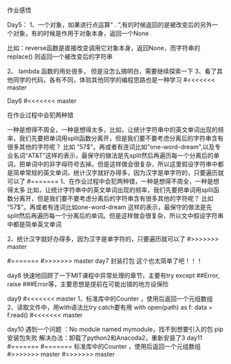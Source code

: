 作业感悟

Day5：
1、一个对象，如果进行点运算“ . ”,有的时候返回的是被改变后的另外一个对象，有的时候是作用于对象本身，返回一个None

比如：reverse函数是直接改变调用它对象本身，返回None，而字符串的replace() 则返回一个被改变后的字符串

2、 lambda 函数的用处很多， 但是没怎么搞明白，需要继续探索一下
3、看了其他同学的代码，各有不同，体验其他同学的编程思路也是一种学习
#<<<<<<< master

Day6
#<<<<<<< master

在作业过程中会犯两种错

一种是想得不周全，一种是想得太多，比如，让统计字符串中的英文单词出现的频率，我们先要把单词用split函数分离开，但是我们要不要考虑分离后的字符串含有很多其他的字符呢？ 比如 “57$"。再或者有连词比如"one-word-dream",以及专业名词“AT&T”这样的表示，最保守的做法是先split然后再遍历每一个分离后的单词，把单词中的非字母符号去掉。但是这样做会很复杂，所以这里假设字符串中都是简单常规的英文单词，统计汉字就好办得多，因为汉字是单字符的，只要遍历就可以了
#=======
1、在作业过程中会犯两种错，一种是想得不周全，一种是想得太多
比如，让统计字符串中的英文单词出现的频率，我们先要把单词用split函数分离开，但是我们要不要考虑分离后的字符串含有很多其他的字符呢？ 比如 “57$"。再或者有连词比如one-word-dream 这样的表示，最保守的做法是先split然后再遍历每一个分离后的单词。但是这样做会很复杂，所以文中假设字符串中都是简单英文单词

2、统计汉字就好办得多，因为汉字是单字符的，只要遍历就可以了
#>>>>>>> master

#=======
#>>>>>>> master
day7 封装打包
这个也太简单了吧！！！

day8
快速地回顾了一下MIT课程中异常处理的章节，主要有try except ##Error, raise ###Error等，主要思想是提前在可能出错的地方设保险

day9
#<<<<<<< master
1、标准库中的Counter ，使用后返回一个元组数组
2、读取文件中，用with语法比try catch要有用
with open(path) as f:
    data = f.read()
#<<<<<<< master

day10 
遇到一个问题 ：No module named mymodule，找不到想要引入的包
pip安装包失败
解决办法：卸载了python2和Anacoda2，重新安装了3
day11
#=======
#=======
标准库中的Counter ，使用后返回一个元组数组
#>>>>>>> master
#>>>>>>> master
